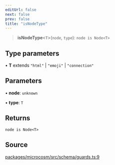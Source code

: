 ```yaml
---
editUrl: false
next: false
prev: false
title: "isNodeType"
---
```


> **isNodeType**\<`T`\>(`node`, `type`): `node is Node<T>`

## Type parameters

• **T** extends `"html"` \| `"emoji"` \| `"connection"`

## Parameters

• **node**: `unknown`

• **type**: `T`

## Returns

`node is Node<T>`

## Source

[packages/microcosm/src/schema/guards.ts:9](https://github.com/nodenogg-in/alpha-p2p/blob/43ae393b39608a021b44acaf5959924eff4aeb19/packages/microcosm/src/schema/guards.ts#L9)
